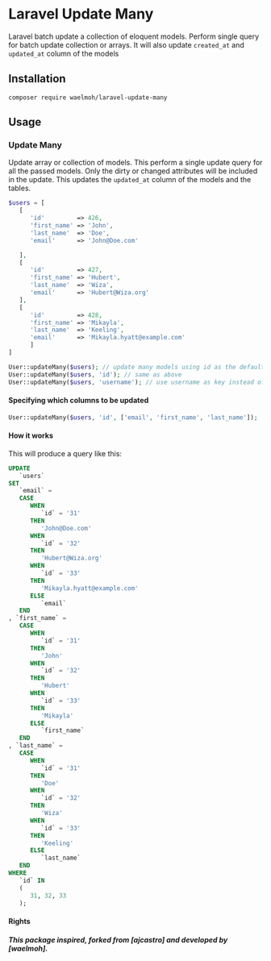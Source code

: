# Laravel Update Many

Laravel batch update a collection of eloquent models.
Perform single query for batch update collection or arrays.
It will also update `created_at` and `updated_at` column of the models

## Installation

```
composer require waelmoh/laravel-update-many
```

## Usage

### Update Many

Update array or collection of models. This perform a single update query for all the passed models.
Only the dirty or changed attributes will be included in the update.
This updates the `updated_at` column of the models and the tables.


```php
$users = [
   [
      'id'         => 426,
      'first_name' => 'John',
      'last_name'  => 'Doe',
      'email'      => 'John@Doe.com'

   ],
   [
      'id'         => 427,
      'first_name' => 'Hubert',
      'last_name'  => 'Wiza',
      'email'      => 'Hubert@Wiza.org'
   ],
   [
      'id'         => 428,
      'first_name' => 'Mikayla',
      'last_name'  => 'Keeling',
      'email'      => 'Mikayla.hyatt@example.com'
      ]
]

```

```php
User::updateMany($users); // update many models using id as the default key
User::updateMany($users, 'id'); // same as above
User::updateMany($users, 'username'); // use username as key instead of id

```

#### Specifying which columns to be updated

```php
User::updateMany($users, 'id', ['email', 'first_name', 'last_name']);
```

#### How it works

This will produce a query like this:

```sql
UPDATE
   `users`
SET
   `email` =
   CASE
      WHEN
         `id` = '31'
      THEN
         'John@Doe.com'
      WHEN
         `id` = '32'
      THEN
         'Hubert@Wiza.org'
      WHEN
         `id` = '33'
      THEN
         'Mikayla.hyatt@example.com'
      ELSE
         `email`
   END
, `first_name` =
   CASE
      WHEN
         `id` = '31'
      THEN
         'John'
      WHEN
         `id` = '32'
      THEN
         'Hubert'
      WHEN
         `id` = '33'
      THEN
         'Mikayla'
      ELSE
         `first_name`
   END
, `last_name` =
   CASE
      WHEN
         `id` = '31'
      THEN
         'Doe'
      WHEN
         `id` = '32'
      THEN
         'Wiza'
      WHEN
         `id` = '33'
      THEN
         'Keeling'
      ELSE
         `last_name`
   END
WHERE
   `id` IN
   (
      31, 32, 33
   );
```


#### Rights

##### This package inspired, forked from [ajcastro] and developed by [waelmoh].